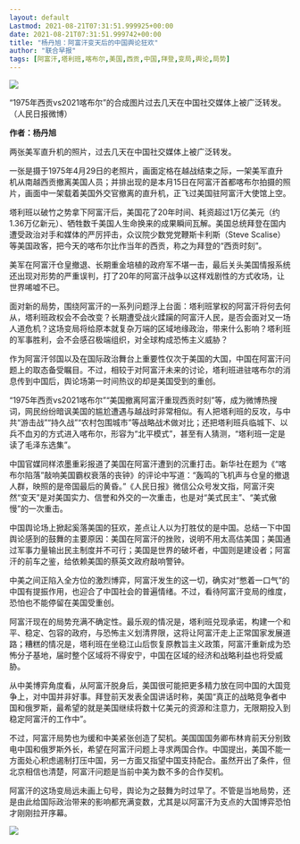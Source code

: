 ```yaml
---
layout: default
Lastmod: 2021-08-21T07:31:51.999925+00:00
date: 2021-08-21T07:31:51.999742+00:00
title: "杨丹旭：阿富汗变天后的中国舆论狂欢"
author: "联合早报"
tags: [阿富汗,塔利班,喀布尔,美国,西贡,中国,拜登,变局,舆论,局势]
---
```


![](https://images.weserv.nl/?url=https%3A//mmbiz.qpic.cn/mmbiz_jpg/Z5sKx8ibPFq74G4rUmiaFiblGd0kQl1Pao9grAeAyzxU94QPXggPgJ5JNOjh67ltWm3HHoJ0ZrqOznicNG9gmaNYjg/640%3Fwx_fmt%3Djpeg)

“1975年西贡vs2021喀布尔”的合成图片过去几天在中国社交媒体上被广泛转发。（人民日报微博）  

**作者：杨丹旭**

两张美军直升机的照片，过去几天在中国社交媒体上被广泛转发。

一张是摄于1975年4月29日的老照片，画面定格在越战结束之际，一架美军直升机从南越西贡撤离美国人员；并排出现的是本月15日在阿富汗首都喀布尔拍摄的照片，画面中一架载着美国外交官撤离的直升机，正飞过美国驻阿富汗大使馆上空。

塔利班以破竹之势拿下阿富汗后，美国花了20年时间、耗资超过1万亿美元（约1.36万亿新元）、牺牲数千美国人生命换来的成果瞬间瓦解。美国总统拜登在国内遭受政治对手和媒体的严厉抨击，众议院少数党党鞭斯卡利斯（Steve Scalise）等美国政客，把今天的喀布尔比作当年的西贡，称之为拜登的“西贡时刻”。

美军在阿富汗仓皇撤退、长期重金培植的政府军不堪一击，最后关头美国情报系统还出现对形势的严重误判，打了20年的阿富汗战争以这样戏剧性的方式收场，让世界唏嘘不已。

面对新的局势，围绕阿富汗的一系列问题浮上台面：塔利班掌权的阿富汗将何去何从，塔利班政权会不会改变？长期遭受战火蹂躏的阿富汗人民，是否会面对又一场人道危机？这场变局将给原本就复杂万端的区域地缘政治，带来什么影响？塔利班的军事胜利，会不会感召极端组织，对全球构成恐怖主义威胁？

作为阿富汗邻国以及在国际政治舞台上重要性仅次于美国的大国，中国在阿富汗问题上的取态备受瞩目。不过，相较于对阿富汗未来的讨论，塔利班进驻喀布尔的消息传到中国后，舆论场第一时间热议的却是美国受到的重创。

“1975年西贡vs2021喀布尔”“美国撤离阿富汗重现西贡时刻”等，成为微博热搜词，网民纷纷暗讽美国的尴尬遭遇与越战时非常相似。有人把塔利班的反攻，与中共“游击战”“持久战”“农村包围城市”等战略战术做对比；还把塔利班兵临城下、以兵不血刃的方式进入喀布尔，形容为“北平模式”，甚至有人猜测，“塔利班一定是读了毛泽东选集”。

中国官媒同样浓墨重彩报道了美国在阿富汗遭到的沉重打击。新华社在题为《“喀布尔陷落”敲响美国霸权衰落的丧钟》的评论中写道：“轰鸣的飞机声与仓皇的撤退人群，映照的是帝国最后的黄昏。”《人民日报》微信公众号发文指，阿富汗突然“变天”是对美国实力、信誉和外交的一次重击，也是对“美式民主”、“美式傲慢”的一次重击。

中国舆论场上掀起奚落美国的狂欢，差点让人以为打胜仗的是中国。总结一下中国舆论感到的鼓舞的主要原因：美国在阿富汗的挫败，说明不用太高估美国；美国通过军事力量输出民主制度并不可行；美国是世界的破坏者，中国则是建设者；阿富汗的前车之鉴，给依赖美国的蔡英文政府敲响警钟。

中美之间正陷入全方位的激烈博弈，阿富汗发生的这一切，确实对“憋着一口气”的中国有提振作用，也迎合了中国社会的普遍情绪。不过，看待阿富汗变局的维度，恐怕也不能停留在美国受重创。

阿富汗现在的局势充满不确定性。最乐观的情况是，塔利班兑现承诺，构建一个和平、稳定、包容的政府，与恐怖主义划清界限，这将让阿富汗走上正常国家发展道路；糟糕的情况是，塔利班在坐稳江山后恢复原教旨主义政策，阿富汗重新成为恐怖分子基地，届时整个区域将不得安宁，中国在区域的经济和战略利益也将受威胁。

从中美博弈角度看，从阿富汗脱身后，美国很可能把更多精力放在同中国的大国竞争上，对中国并非好事。拜登前天发表全国讲话时称，美国“真正的战略竞争者中国和俄罗斯，最希望的就是美国继续将数十亿美元的资源和注意力，无限期投入到稳定阿富汗的工作中”。

不过，阿富汗局势也为缓和中美紧张创造了契机。美国国国务卿布林肯前天分别致电中国和俄罗斯外长，希望在阿富汗问题上寻求两国合作。中国提出，美国不能一方面处心积虑遏制打压中国，另一方面又指望中国支持配合。虽然开出了条件，但北京相信也清楚，阿富汗问题是当前中美为数不多的合作契机。

阿富汗的这场变局远未画上句号，舆论为之鼓舞为时过早了。不管是当地局势，还是由此给国际政治带来的影响都充满变数，尤其是以阿富汗为支点的大国博弈恐怕才刚刚拉开序幕。

![](https://images.weserv.nl/?url=https%3A//mmbiz.qpic.cn/mmbiz_jpg/Z5sKx8ibPFq507ojuHFaUjBqsnlgVgWsRvdjca61ibvnTPxHAunNNLPhfeZwfq3xqOdHj9UQxeBY0icyMCmUpBnFA/640%3Fwx_fmt%3Djpeg)

